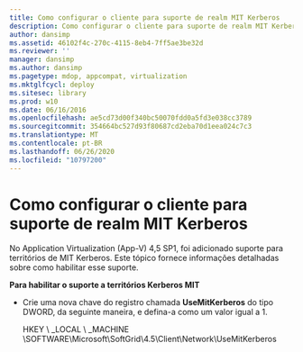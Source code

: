 ```yaml
---
title: Como configurar o cliente para suporte de realm MIT Kerberos
description: Como configurar o cliente para suporte de realm MIT Kerberos
author: dansimp
ms.assetid: 46102f4c-270c-4115-8eb4-7ff5ae3be32d
ms.reviewer: ''
manager: dansimp
ms.author: dansimp
ms.pagetype: mdop, appcompat, virtualization
ms.mktglfcycl: deploy
ms.sitesec: library
ms.prod: w10
ms.date: 06/16/2016
ms.openlocfilehash: ae5cd73d00f340bc50070fdd0a5fd3e038cc3789
ms.sourcegitcommit: 354664bc527d93f80687cd2eba70d1eea024c7c3
ms.translationtype: MT
ms.contentlocale: pt-BR
ms.lasthandoff: 06/26/2020
ms.locfileid: "10797200"
---
```

# Como configurar o cliente para suporte de realm MIT Kerberos


No Application Virtualization (App-V) 4,5 SP1, foi adicionado suporte para territórios de MIT Kerberos. Este tópico fornece informações detalhadas sobre como habilitar esse suporte.

**Para habilitar o suporte a territórios Kerberos MIT**

-   Crie uma nova chave do registro chamada **UseMitKerberos** do tipo DWORD, da seguinte maneira, e defina-a como um valor igual a 1.

    HKEY \ _LOCAL \ _MACHINE \\SOFTWARE\\Microsoft\\SoftGrid\\4.5\\Client\\Network\\UseMitKerberos

 

 





